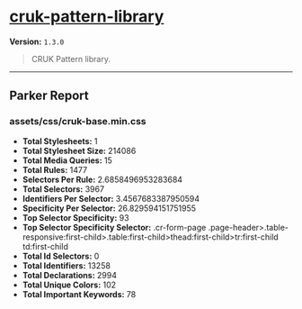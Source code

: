 # [cruk-pattern-library]( https://github.com/CRUKorg/cruk-pattern-library )

**Version:** `1.3.0`

> CRUK Pattern library.

* * *

## Parker Report

### assets/css/cruk-base.min.css

- **Total Stylesheets:** 1
- **Total Stylesheet Size:** 214086
- **Total Media Queries:** 15
- **Total Rules:** 1477
- **Selectors Per Rule:** 2.6858496953283684
- **Total Selectors:** 3967
- **Identifiers Per Selector:** 3.4567683387950594
- **Specificity Per Selector:** 26.829594151751955
- **Top Selector Specificity:** 93
- **Top Selector Specificity Selector:** .cr-form-page .page-header>.table-responsive:first-child>.table:first-child>thead:first-child>tr:first-child td:first-child
- **Total Id Selectors:** 0
- **Total Identifiers:** 13258
- **Total Declarations:** 2994
- **Total Unique Colors:** 102
- **Total Important Keywords:** 78

